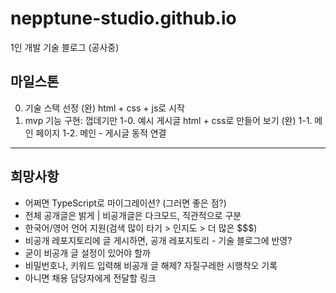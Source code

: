 # nepptune-studio.github.io
1인 개발 기술 블로그 (공사중)

## 마일스톤
0. 기술 스택 선정 (완) html + css + js로 시작
1. mvp 기능 구현: 껍데기만
  1-0. 예시 게시글 html + css로 만들어 보기 (완)
  1-1. 메인 페이지
  1-2. 메인 - 게시글 동적 연결
---

## 희망사항
- 어쩌면 TypeScript로 마이그레이션? (그러면 좋은 점?)
- 전체 공개글은 밝게 | 비공개글은 다크모드, 직관적으로 구분
- 한국어/영어 언어 지원(검색 많이 타기 > 인지도 > 더 많은 $$$)
- 비공개 레포지토리에 글 게시하면, 공개 레포지토리 - 기술 블로그에 반영?
- 굳이 비공개 글 설정이 있어야 할까
- 비밀번호나, 키워드 입력해 비공개 글 해제? 자질구레한 시행착오 기록
- 아니면 채용 담당자에게 전달할 링크
